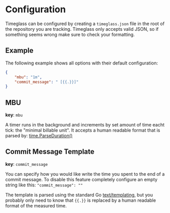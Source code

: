 # Configuration
Timeglass can be configured by creating a `timeglass.json` file in the root of the repository you are tracking. Timeglass only accepts valid JSON, so if something seems wrong make sure to check your formatting.

## Example
The following example shows all options with their default configuration:

```json
{
	"mbu": "1m",
	"commit_message": " [{{.}}]"
}
```

## MBU
__key__: `mbu`  

A timer runs in the background and increments by set amount of time eacht tick: the "minimal billable unit". It accepts a human readable format that is parsed by: [time.ParseDuration()](http://golang.org/pkg/time/#ParseDuration)

## Commit Message Template
__key__: `commit_message`  

You can specify how you would like write the time you spent to the end of a commit message. To disable this feature completely configure an empty string like this: `"commit_message": ""`

The template is parsed using the standard Go [text/templating](http://golang.org/pkg/text/template/), but you probably only need to know that `{{.}}` is replaced by a human readable format of the measured time.